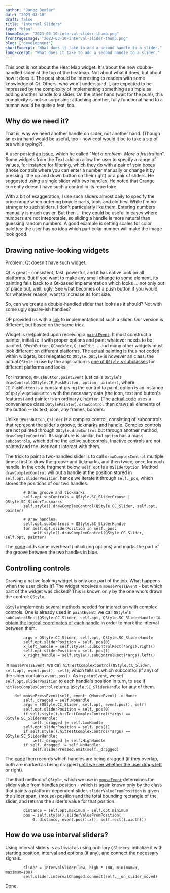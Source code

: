 ```yaml
---
author: "Janez Demšar"
date: "2023-03-10"
draft: false
title: "Interval Sliders"
type: "blog"
thumbImage: "2023-03-10-interval-slider-thumb.png"
frontPageImage: "2023-03-10-interval-slider-thumb.png"
blog: ["development"]
shortExcerpt: "What does it take to add a second handle to a slider."
longExcerpt: "What does it take to add a second handle to a slider."
---
```


<WindowScreenshot src="2023-03-10-heatmap.png" />

This post is not about the Heat Map widget. It's about the new double-handled slider at the top of the heatmap. Not about what it does, but about how it does it. The post should be interesting to readers with some knowledge of Qt. Others, who won't understand it, are expected to be impressed by the complexity of implementing something as simple as adding another handle to a slider. On the other hand (wait for the pun!), this complexity is not so surprising: attaching another, fully functional hand to a human would be quite a feat, too.

## Why do we need it?

That is, why we need another handle on slider, not another hand. (Though an extra hand would be useful, too - how cool would it be to take a sip of tea while typing?)

A user posted [an issue](https://github.com/biolab/orange3/issues/6323), which he called "*Not a problem. More a frustration*". Some widgets from the Text add-on allow the user to specify a range of values, for instance for filtering, which they do with a pair of spin boxes (those controls where you can enter a number manually or change it by pressing little up and down button on their right) or a pair of sliders. He suggested using a single slider with two handles. He noted that Orange currently doesn't have such a control in its repertoire.

With a bit of exaggeration, I use such sliders almost daily to specify the price range when ordering bicycle parts, tools and clothes. While I'm no stranger to such sliders, I don't particularly like them. Entering numbers manually is much easier. But then ... they could be useful in cases where numbers are not intepretable, so sliding a handle is more natural than guessing random numbers. A good example is setting scales for color palettes: the user has no idea which particular number will make the image look good.


## Drawing native-looking widgets

Problem: Qt doesn't have such widget.

Qt is great - consistent, fast, powerful, and it has native look on all platforms. But if you want to make any small change to some element, its painting falls back to a Qt-based implementation which looks ... not only out of place but, well, ugly. See what becomes of a push button if you would, for whatever reason, want to increase its font size.

<WindowScreenshot src="2023-03-10-ugly-button.png" />

So, can we create a double-handled slider that looks as it should? Not with some ugly square-ish handles?

OP provided us with a [link](https://stackoverflow.com/a/62665367) to implementation of such a slider. Our version is different, but based on the same trick.

Widget is (re)painted upon receiving a [`paintEvent`](https://doc.qt.io/qt-6/qwidget.html#paintEvent). It must construct a painter, initialize it with proper options and paint whatever needs to be painted. `QPushButton`, `QCheckBox`, `QLineEdit` ... and many other widgets must look different on different platforms. The actual painting is thus not coded within widgets, but relegated to `QStyle`. `QStyle` is however an class: the actual `QStyle` in use by the application is [one of `QStyle`'s subclasses](https://doc.qt.io/qt-6/qstyle.html#details) for different platforms and looks.

For instance, `QPushButton.paintEvent` just calls `QStyle`'s `drawControl(QStyle.CE_PushButton, option, painter)`, where `CE_PushButton` is a constant giving the control to paint, option is an instance of `QStyleOptionButton` with the necessary data (the icon, text and button's features) and painter is an ordinary `QPainter`. (The [actual code](https://github.com/radekp/qt/blob/master/src/gui/widgets/qpushbutton.cpp#L444) uses a convenience class `QStylePainter`). `drawControl` then draws all elements of the button -- its text, icon, any frames, borders.

Unlike `QPushButton`, `QSlider` is a complex control, consisting of subcontrols that represent the slider's groove, tickmarks and handle. Complex controls are not painted through `QStyle.drawControl` but through another method, `drawComplexControl`. Its signature is similar, but `option` has a mask `subcontrols`, which define the active subcontrols. Inactive controls are not painted and the user can't interact with them.

The trick to paint a two-handled slider is to call `drawComplexControl` multiple times: first to draw the groove and tickmarks, and then twice, once for each handle. In the code fragment below, `self.opt` is a `QSliderOption`. Method `drawComplexControl` will put a handle at the position stored in `self.opt.sliderPosition`, hence we iterate it through `self._pos`, which stores the positions of our two handles.

```
        # Draw groove and tickmarks
        self.opt.subControls = QStyle.SC_SliderGroove | QStyle.SC_SliderTickmarks
        self.style().drawComplexControl(QStyle.CC_Slider, self.opt, painter)

        # Draw handles
        self.opt.subControls = QStyle.SC_SliderHandle
        for self.opt.sliderPosition in self._pos:
            self.style().drawComplexControl(QStyle.CC_Slider, self.opt, painter)
```

The [code](https://github.com/biolab/orange3/blob/5330c9fb5ed8dc08ed20350e21b026fbe54b6320/Orange/widgets/utils/intervalslider.py#L206) adds some overhead (initializing options) and marks the part of the groove between the two handles in blue.

## Controlling controls

Drawing a native looking widget is only one part of the job. What happens when the user clicks it? The widget receives a `mousePressEvent` - but which part of the widget was clicked? This is known only by the one who's drawn the control: `QStyle`.

`QStyle` implements several methods needed for interaction with complex controls. One is already used in `paintEvent`: we call `QStyle`'s `subControlRect(QStyle.CC_Slider, self.opt, QStyle.SC_SliderHandle)` to [obtain the logical coordinates of each handle](https://github.com/biolab/orange3/blob/5330c9fb5ed8dc08ed20350e21b026fbe54b6320/Orange/widgets/utils/intervalslider.py#L223) in order to mark the interval between them.

```
        args = QStyle.CC_Slider, self.opt, QStyle.SC_SliderHandle
        self.opt.sliderPosition = self._pos[0]
        x_left_handle = self.style().subControlRect(*args).right()
        self.opt.sliderPosition = self._pos[1]
        x_right_handle = self.style().subControlRect(*args).left()
```

In `mousePressEvent`, we call `hitTestComplexControl(QStyle.CC_Slider, self.opt, event.pos(), self)`, which tells us which subcontrol (if any) of the slider contains `event.pos()`. As in `paintEvent`, we set `self.opt.sliderPosition` to each handle's position in turn, to see if `hitTestComplexControl` returns `QStyle.SC_SliderHandle` for any of them.

```
    def mousePressEvent(self, event: QMouseEvent) -> None:
        self._dragged = self.NoHandle
        args = (QStyle.CC_Slider, self.opt, event.pos(), self)
        self.opt.sliderPosition = self._pos[0]
        if self.style().hitTestComplexControl(*args) == QStyle.SC_SliderHandle:
            self._dragged |= self.LowHandle
        self.opt.sliderPosition = self._pos[1]
        if self.style().hitTestComplexControl(*args) == QStyle.SC_SliderHandle:
            self._dragged |= self.HighHandle
        if self._dragged != self.NoHandle:
            self.sliderPressed.emit(self._dragged)
```

The [code](https://github.com/biolab/orange3/blob/5330c9fb5ed8dc08ed20350e21b026fbe54b6320/Orange/widgets/utils/intervalslider.py#L156) then records which handles are being dragged (if they overlap, both are marked as being dragged [until we see whether the user drags left or right](https://github.com/biolab/orange3/blob/5330c9fb5ed8dc08ed20350e21b026fbe54b6320/Orange/widgets/utils/intervalslider.py#L175)).

The third method of `QStyle`, which we use in [`mouseEvent`](https://github.com/biolab/orange3/blob/5330c9fb5ed8dc08ed20350e21b026fbe54b6320/Orange/widgets/utils/intervalslider.py#L169) determines the slider value from handles position - which is again known only by the class that paints a platform-dependent slider. `sliderValueFromPosition` is given the slider span, (mouse) position and the total bounding rectangle of the slider, and returns the slider's value for that position.

```
        distance = self.opt.maximum - self.opt.minimum
        pos = self.style().sliderValueFromPosition(
            0, distance, event.pos().x(), self.rect().width())
```

## How do we use interval sliders?

Using interval sliders is as trivial as using ordinary `QSliders`: initialize it with starting position, interval and options (if any), and connect the necessary signals.

```
        slider = IntervalSlider(low, high * 100, minimum=0, maximum=100)
        self.slider.intervalChanged.connect(self.__on_slider_moved)
```

Done.
